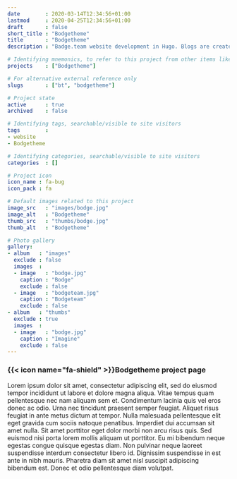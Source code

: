 ```yaml
---
date        : 2020-03-14T12:34:56+01:00
lastmod     : 2020-04-25T12:34:56+01:00
draft       : false
short_title : "Bodgetheme"
title       : "Bodgetheme"
description : "Badge.team website development in Hugo. Blogs are created to test for the proper behaviour of new functionality."

# Identifying mnemonics, to refer to this project from other items like blogs, etc.
projects    : ["Bodgetheme"]

# For alternative external reference only
slugs       : ["bt", "bodgetheme"]

# Project state
active      : true
archived    : false

# Identifying tags, searchable/visible to site visitors
tags        :
- website
- Bodgetheme

# Identifying categories, searchable/visible to site visitors
categories  : []

# Project icon
icon_name : fa-bug
icon_pack : fa

# Default images related to this project
image_src   : "images/bodge.jpg"
image_alt   : "Bodgetheme"
thumb_src   : "thumbs/bodge.jpg"
thumb_alt   : "Bodgetheme"

# Photo gallery
gallery:
- album   : "images"
  exclude : false
  images  :
  - image   : "bodge.jpg"
    caption : "Bodge"
    exclude : false
  - image   : "bodgeteam.jpg"
    caption : "Bodgeteam"
    exclude : false
- album   : "thumbs"
  exclude : true
  images  :
  - image   : "bodge.jpg"
    caption : "Imagine"
    exclude : false
---
```


### {{< icon name="fa-shield" >}}Bodgetheme project page

Lorem ipsum dolor sit amet, consectetur adipiscing elit, sed do eiusmod tempor incididunt ut labore et dolore magna aliqua. Vitae tempus quam pellentesque nec nam aliquam sem et. Condimentum lacinia quis vel eros donec ac odio. Urna nec tincidunt praesent semper feugiat. Aliquet risus feugiat in ante metus dictum at tempor. Nulla malesuada pellentesque elit eget gravida cum sociis natoque penatibus. Imperdiet dui accumsan sit amet nulla. Sit amet porttitor eget dolor morbi non arcu risus quis. Sed euismod nisi porta lorem mollis aliquam ut porttitor. Eu mi bibendum neque egestas congue quisque egestas diam. Non pulvinar neque laoreet suspendisse interdum consectetur libero id. Dignissim suspendisse in est ante in nibh mauris. Pharetra diam sit amet nisl suscipit adipiscing bibendum est. Donec et odio pellentesque diam volutpat.
